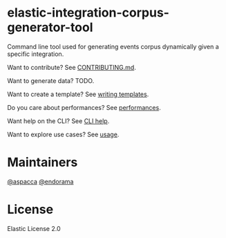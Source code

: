 # elastic-integration-corpus-generator-tool
Command line tool used for generating events corpus dynamically given a specific integration.

Want to contribute? See [CONTRIBUTING.md](./CONTRIBUTING.md).

Want to generate data? TODO.

Want to create a template? See [writing templates](./docs/writing-templates.md).

Do you care about performances? See [performances](./docs/performances.md).

Want help on the CLI? See [CLI help](./docs/cli-help.md).

Want to explore use cases? See [usage](./docs/usage.md).

# Maintainers

[@aspacca](https://github.com/aspacca)
[@endorama](https://github.com/endorama)

# License

Elastic License 2.0

